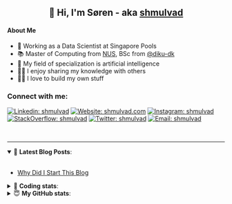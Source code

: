 <h2 align="center">
	👋 Hi, I'm Søren - aka <a href="https://shmulvad.com">shmulvad</a>
</h2>

#### About Me
- 🤖 Working as a Data Scientist at Singapore Pools
- 📚 Master of Computing from [NUS], BSc from [@diku-dk]
- 🧠 My field of specialization is artificial intelligence
- 👨‍🏫 I enjoy sharing my knowledge with others
- 👨‍💻 I love to build my own stuff

### Connect with me:

[![Linkedin: shmulvad](https://img.shields.io/badge/shmulvad-blue?style=flat&logo=Linkedin&logoColor=white)][linkedin]
[![Website: shmulvad.com](https://img.shields.io/badge/shmulvad.com-47CCCC?&style=flat&logo=Google-Chrome&logoColor=white)][website]
[![Instagram: shmulvad](https://img.shields.io/badge/-@shmulvad-purple?style=flat&logo=Instagram&logoColor=white)][instagram]
[![StackOverflow: shmulvad](https://img.shields.io/badge/shmulvad-FE7A16?style=flat&logo=stack-overflow&logoColor=white)][stackOverflow]
[![Twitter: shmulvad](https://img.shields.io/badge/@shmulvad-1ca0f1?style=flat&logo=twitter&logoColor=white)][twitter]
[![Email: shmulvad](https://img.shields.io/badge/shmulvad-D14836?style=flat&logo=gmail&logoColor=white)][mail]

<br />

---

<details open>
 <summary>📕 <b>Latest Blog Posts</b>: </summary>

<br>

<!-- BLOG-POST-LIST:START -->
- [Why Did I Start This Blog](https://shmulvad.com/blog/why-did-start-this-blog)
<!-- BLOG-POST-LIST:END -->

</details>

<!-- --- -->

<details>
 <summary>🤖 <b>Coding stats</b>: </summary>

<br>

NOTE: Doesn't track coding at work or work done in environments such as Jupyter Notebooks.

<!--START_SECTION:waka-->
**I'm a Night 🦉** 

```text
🌞 Morning                433 commits         ██░░░░░░░░░░░░░░░░░░░░░░░   09.21 % 
🌆 Daytime                1235 commits        ███████░░░░░░░░░░░░░░░░░░   26.27 % 
🌃 Evening                1924 commits        ██████████░░░░░░░░░░░░░░░   40.92 % 
🌙 Night                  1110 commits        ██████░░░░░░░░░░░░░░░░░░░   23.61 % 
```


📊 **This Week I Spent My Time On** 

```text
💬 Programming Languages: 
Python                   10 hrs 11 mins      █████████████████████░░░░   83.44 % 
Other                    1 hr 6 mins         ██░░░░░░░░░░░░░░░░░░░░░░░   09.12 % 
HTML                     17 mins             █░░░░░░░░░░░░░░░░░░░░░░░░   02.37 % 
SQL                      14 mins             █░░░░░░░░░░░░░░░░░░░░░░░░   02.01 % 
Markdown                 10 mins             ░░░░░░░░░░░░░░░░░░░░░░░░░   01.45 % 

🔥 Editors: 
VS Code                  11 hrs 7 mins       ███████████████████████░░   91.08 % 
Zsh                      1 hr 5 mins         ██░░░░░░░░░░░░░░░░░░░░░░░   08.92 % 

🐱‍💻 Projects: 
company-scrapers         3 hrs 32 mins       ███████░░░░░░░░░░░░░░░░░░   29.04 % 
semrush                  2 hrs 33 mins       █████░░░░░░░░░░░░░░░░░░░░   21.00 % 
hit-locator              2 hrs 3 mins        ████░░░░░░░░░░░░░░░░░░░░░   16.90 % 
site-analytics-getter    1 hr 39 mins        ███░░░░░░░░░░░░░░░░░░░░░░   13.65 % 
faktanet                 1 hr 17 mins        ███░░░░░░░░░░░░░░░░░░░░░░   10.61 % 
```


 Last Updated on 22/11/2023 18:41:10 UTC
<!--END_SECTION:waka-->

</details>

<!-- --- -->

<details>
 <summary>😇 <b>My GitHub stats</b>: </summary>

<br>

<img align="left" alt="shmulvad's Github Stats" src="https://github-readme-stats.vercel.app/api?username=shmulvad&show_icons=true&hide_border=true" />

</details>



[website]: https://shmulvad.com
[twitter]: https://twitter.com/shmulvad
[linkedin]: https://linkedin.com/in/shmulvad
[instagram]: https://instagram.com/shmulvad
[stackOverflow]: https://stackoverflow.com/users/9248793/shmulvad
[mail]: mailto:shmulvad@gmail.com
[@diku-dk]: https://github.com/diku-dk
[github]: https://github.com/shmulvad
[NUS]: https://www.nus.edu.sg